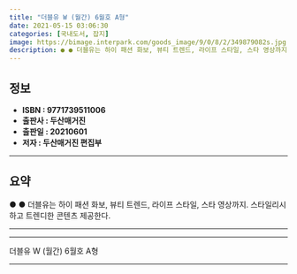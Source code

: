 ```yaml
---
title: "더블유 W (월간) 6월호 A형"
date: 2021-05-15 03:06:30
categories: [국내도서, 잡지]
image: https://bimage.interpark.com/goods_image/9/0/8/2/349879082s.jpg
description: ● ● 더블유는 하이 패션 화보, 뷰티 트렌드, 라이프 스타일, 스타 영상까지. 스타일리시하고 트렌디한 콘텐츠 제공한다.
---
```


## **정보**

- **ISBN : 9771739511006**
- **출판사 : 두산매거진**
- **출판일 : 20210601**
- **저자 : 두산매거진 편집부**

------



## **요약**

●  ●  더블유는 하이 패션 화보, 뷰티 트렌드, 라이프 스타일, 스타 영상까지. 스타일리시하고 트렌디한 콘텐츠 제공한다.

------



------


더블유 W (월간) 6월호 A형 

------


